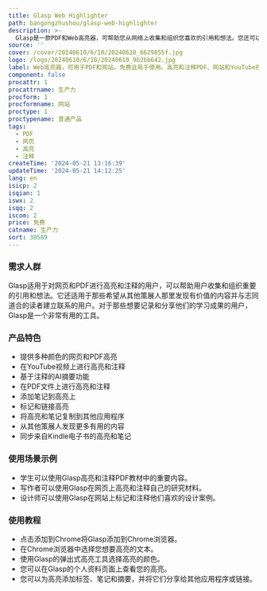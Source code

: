 ```yaml
---
title: Glasp Web Highlighter
path: bangongzhushou/glasp-web-highlighter
description: >-
  Glasp是一款PDF和Web高亮器，可帮助您从网络上收集和组织您喜欢的引用和想法。您还可以访问其他志同道合的人的学习成果，并从您的高亮和笔记中构建您的AI副本。它支持多种高亮颜色选项，可在网页和PDF上进行高亮和注释，并且具有AI支持的摘要功能。
source: ''
cover: /cover/20240610/6/10/20240610_6629855f.jpg
logo: /logo/20240610/6/10/20240610_9b2bb642.jpg
label: Web高亮器，可用于PDF和网站。免费且易于使用。高亮和注释PDF、网站和YouTube视频。
component: false
procattr: 1
procattrname: 生产力
procform: 1
procformname: 网站
proctype: 1
proctypename: 普通产品
tags:
  - PDF
  - 网页
  - 高亮
  - 注释
createTime: '2024-05-21 13:16:39'
updateTime: '2024-05-21 14:12:25'
lang: en
isicp: 2
isqian: 1
iswx: 2
isqq: 2
iscom: 2
price: 免费
catname: 生产力
sort: 30589
---
```




### 需求人群
Glasp适用于对网页和PDF进行高亮和注释的用户，可以帮助用户收集和组织重要的引用和想法。它还适用于那些希望从其他策展人那里发现有价值的内容并与志同道合的读者建立联系的用户。对于那些想要记录和分享他们的学习成果的用户，Glasp是一个非常有用的工具。

### 产品特色
* 提供多种颜色的网页和PDF高亮
* 在YouTube视频上进行高亮和注释
* 基于注释的AI摘要功能
* 在PDF文件上进行高亮和注释
* 添加笔记到高亮上
* 标记和链接高亮
* 将高亮和笔记复制到其他应用程序
* 从其他策展人发现更多有用的内容
* 同步来自Kindle电子书的高亮和笔记

### 使用场景示例
* 学生可以使用Glasp高亮和注释PDF教材中的重要内容。
* 写作者可以使用Glasp在网页上高亮和注释自己的研究材料。
* 设计师可以使用Glasp在网站上标记和注释他们喜欢的设计案例。

### 使用教程
* 点击添加到Chrome将Glasp添加到Chrome浏览器。
* 在Chrome浏览器中选择您想要高亮的文本。
* 使用Glasp的弹出式高亮工具选择高亮的颜色。
* 您可以在Glasp的个人资料页面上查看您的高亮。
* 您可以为高亮添加标签、笔记和摘要，并将它们分享给其他应用程序或链接。

  
